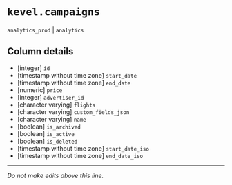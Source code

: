 # `kevel.campaigns`
`analytics_prod` | `analytics`

## Column details
* [integer]   `id`
* [timestamp without time zone] `start_date`
* [timestamp without time zone] `end_date`
* [numeric]   `price`
* [integer]   `advertiser_id`
* [character varying] `flights`
* [character varying] `custom_fields_json`
* [character varying] `name`
* [boolean]   `is_archived`
* [boolean]   `is_active`
* [boolean]   `is_deleted`
* [timestamp without time zone] `start_date_iso`
* [timestamp without time zone] `end_date_iso`

-------------------------------------------------------------------------------
*Do not make edits above this line.*

